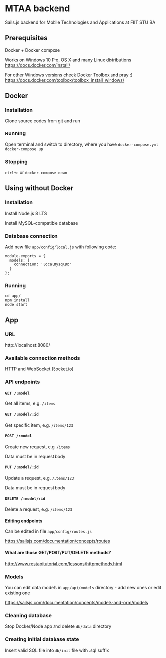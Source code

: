 # MTAA backend
Sails.js backend for Mobile Technologies and Applications at FIIT STU BA

## Prerequisites
Docker + Docker compose

Works on Windows 10 Pro, OS X and many Linux distributions
https://docs.docker.com/install/

For other Windows versions check Docker Toolbox and pray :) 
https://docs.docker.com/toolbox/toolbox_install_windows/

## Docker

### Installation
Clone source codes from git and run

### Running
Open terminal and switch to directory, where you have `docker-compose.yml`
`docker-compose up`

### Stopping
`ctrl+c` or `docker-compose down`

## Using without Docker

### Installation
Install Node.js 8 LTS

Install MySQL-compatible database

### Database connection
Add new file `app/config/local.js` with following code:
```
module.exports = {
  models: {
    connection: 'localMysqlDb'
  }
};
```

### Running
```
cd app/
npm install
node start
```

## App

### URL
http://localhost:8080/

### Available connection methods
HTTP and WebSocket (Socket.io)

### API endpoints
#### `GET /:model`

Get all items, e.g. `/items`

#### `GET /:model/:id`

Get specific item, e.g. `/items/123`

#### `POST /:model`

Create new request, e.g. `/items`

Data must be in request body

#### `PUT /:model/:id`

Update a request, e.g. `/items/123`

Data must be in request body

#### `DELETE /:model/:id`

Delete a request, e.g. `/items/123`

#### Editing endpoints

Can be edited in file `app/config/routes.js`

https://sailsjs.com/documentation/concepts/routes

#### What are those GET/POST/PUT/DELETE methods?

http://www.restapitutorial.com/lessons/httpmethods.html

### Models
You can edit data models in `app/api/models` directory - add new ones or edit existing one

https://sailsjs.com/documentation/concepts/models-and-orm/models

### Cleaning database
Stop Docker/Node app and delete `db/data` directory

### Creating initial database state
Insert valid SQL file into `db/init` file with .sql suffix
